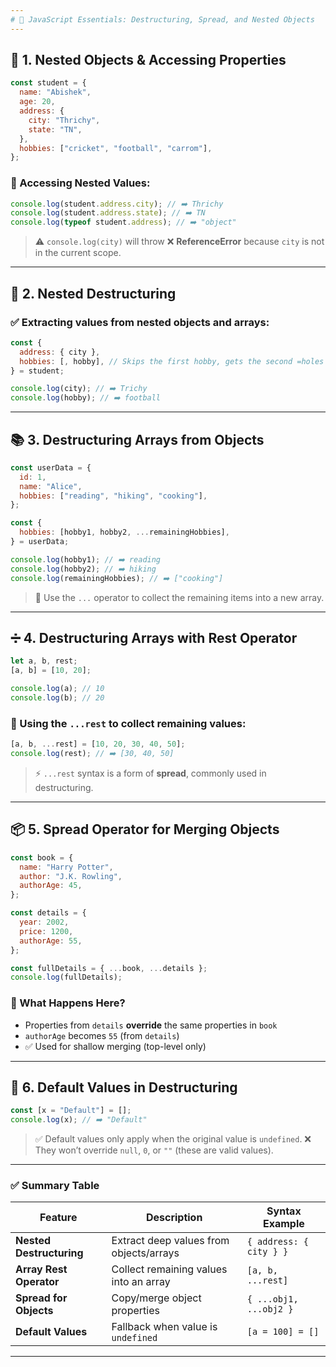 ```yaml
---
# 📘 JavaScript Essentials: Destructuring, Spread, and Nested Objects
---
```


## 🧠 **1. Nested Objects & Accessing Properties**

```js
const student = {
  name: "Abishek",
  age: 20,
  address: {
    city: "Thrichy",
    state: "TN",
  },
  hobbies: ["cricket", "football", "carrom"],
};
```

### 📝 Accessing Nested Values:

```js
console.log(student.address.city); // ➡️ Thrichy
console.log(student.address.state); // ➡️ TN
console.log(typeof student.address); // ➡️ "object"
```

> ⚠️ `console.log(city)` will throw ❌ **ReferenceError** because `city` is not in the current scope.

---

## 🧩 **2. Nested Destructuring**

### ✅ Extracting values from **nested objects** and **arrays**:

```js
const {
  address: { city },
  hobbies: [, hobby], // Skips the first hobby, gets the second =holes
} = student;

console.log(city); // ➡️ Trichy
console.log(hobby); // ➡️ football
```

---

## 📚 **3. Destructuring Arrays from Objects**

```js
const userData = {
  id: 1,
  name: "Alice",
  hobbies: ["reading", "hiking", "cooking"],
};

const {
  hobbies: [hobby1, hobby2, ...remainingHobbies],
} = userData;

console.log(hobby1); // ➡️ reading
console.log(hobby2); // ➡️ hiking
console.log(remainingHobbies); // ➡️ ["cooking"]
```

> 🧠 Use the `...` operator to collect the remaining items into a new array.

---

## ➗ **4. Destructuring Arrays with Rest Operator**

```js
let a, b, rest;
[a, b] = [10, 20];

console.log(a); // 10
console.log(b); // 20
```

### 🧵 Using the `...rest` to collect remaining values:

```js
[a, b, ...rest] = [10, 20, 30, 40, 50];
console.log(rest); // ➡️ [30, 40, 50]
```

> ⚡ `...rest` syntax is a form of **spread**, commonly used in destructuring.

---

## 📦 **5. Spread Operator for Merging Objects**

```js
const book = {
  name: "Harry Potter",
  author: "J.K. Rowling",
  authorAge: 45,
};

const details = {
  year: 2002,
  price: 1200,
  authorAge: 55,
};

const fullDetails = { ...book, ...details };
console.log(fullDetails);
```

### 🧠 What Happens Here?

- Properties from `details` **override** the same properties in `book`
- `authorAge` becomes `55` (from `details`)
- ✅ Used for shallow merging (top-level only)

---

## 🔁 **6. Default Values in Destructuring**

```js
const [x = "Default"] = [];
console.log(x); // ➡️ "Default"
```

> ✅ Default values only apply when the original value is `undefined`.
> ❌ They won’t override `null`, `0`, or `""` (these are valid values).

---

### ✅ Summary Table

| Feature                  | Description                             | Syntax Example          |
| ------------------------ | --------------------------------------- | ----------------------- |
| **Nested Destructuring** | Extract deep values from objects/arrays | `{ address: { city } }` |
| **Array Rest Operator**  | Collect remaining values into an array  | `[a, b, ...rest]`       |
| **Spread for Objects**   | Copy/merge object properties            | `{ ...obj1, ...obj2 }`  |
| **Default Values**       | Fallback when value is `undefined`      | `[a = 100] = []`        |

---
